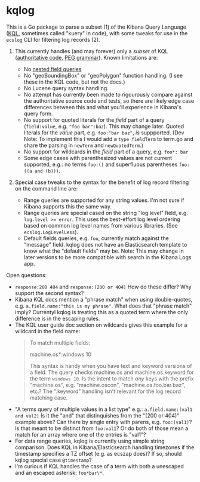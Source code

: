 # kqlog

This is a Go package to parse a subset (1) of the Kibana Query Language
([KQL](https://www.elastic.co/guide/en/kibana/current/kuery-query.html),
sometimes called "kuery" in code), with some tweaks for use in the
`ecslog` CLI for filtering log records (2).

1. This currently handles (and may forever) only a *subset* of KQL
   ([authoritative code](https://github.com/elastic/kibana/tree/master/src/plugins/data/common/es_query/kuery/),
   [PEG grammar](https://github.com/elastic/kibana/blob/master/src/plugins/data/common/es_query/kuery/ast/kuery.peg)).
   Known limitations are:
   - No [nested field queries](https://www.elastic.co/guide/en/kibana/current/kuery-query.html#_nested_field_queries)
   - No "geoBoundingBox" or "geoPolygon" function handling. (I see these
     in the KQL code, but not the docs.)
   - No Lucene query syntax handling.
   - No attempt has currently been made to rigourously compare against the
     authoritative source code and tests, so there are likely edge case
     differences between this and what you'll experience in Kibana's
     query form.
   - No support for quoted literals for the *field* part of a query
     (`field:value`, e.g. `"foo bar":baz`). This may change later. Quoted
     literals for the *value* part, e.g. `foo:"bar baz"`, *is* suppported.
     (Dev Note: To implement this I would add a `type fieldTerm` to term.go
     and share the parsing in `newTerm` and `newQuotedTerm`.)
   - No support for wildcards in the *field* part of a query, e.g. `foo*: bar`
   - Some edge cases with parenthesized values are not current supported, e.g.:
     no terms `foo:()` and superfluous parentheses `foo:((a and (b)))`.

2. Special case tweaks to the syntax for the benefit of log record filtering
   on the command line are:
   - Range queries are supported for any string values. I'm not sure if Kibana
     supports this the same way.
   - Range queries are special cased on the string "log.level" field, e.g.
     `log.level >= error`. This uses the best-effort log level ordering based
     on common log level names from various libraries. (See
     `ecslog.LogLevelLess`).
   - Default fields queries, e.g. `foo`, currently match against the "message"
     field. kqlog does not have an Elasticsearch template to know what the
     "default fields" may be. Note: This may change in later versions to be
     more compatible with search in the Kibana Logs app.

Open questions:

- `response:200 404` and `response:(200 or 404)`
  How do these differ? Why support the second syntax?
- Kibana KQL docs mention a "phrase match" when using double-quotes, e.g.
  `a.field.name:"this is my phrase"`. What does that "phrase match" imply?
  Currentyl kqlog is treating this as a quoted term where the only difference
  is in the escaping rules.
- The KQL user guide doc section on wildcards gives this example for a wildcard
  in the field name:
    > To match multiple fields:
    >
    > machine.os\*:windows 10
    >
    > This syntax is handy when you have text and keyword versions of a field.
    > The query checks machine.os and machine.os.keyword for the term `windows
    > 10`.
  Is the intent to match *any* keys with the prefix "machine.os", e.g.
  "machine.oscon", "machine.os.foo.bar.baz", etc.? The ".keyword" handling
  isn't relevant for the log record matching case.
- "A terms query of multiple values in a list type" e.g.: `a.field.name:(val1 and val2)`
  Is it the "and" that distinquishes from the "(200 or 404)" example above?
  Can there by single entry with parens, e.g. `foo:(val1)`?
  Is that meant to be distinct from `foo:val1`? Or do both of those mean a
  match for an array where one of the entries is "val1"?
- For data range queries, kqlog is currently using simple string comparison.
  Does KQL in Kibana/Elasticsearch handling timezones if the timestamp
  specifies a TZ offset (e.g. as ecszap does)? If so, should kqlog special
  case `@timestamp`?
- I'm curious if KQL handles the case of a term with both a unescaped and an
  escaped asterisk: `foo*bar\*`.
